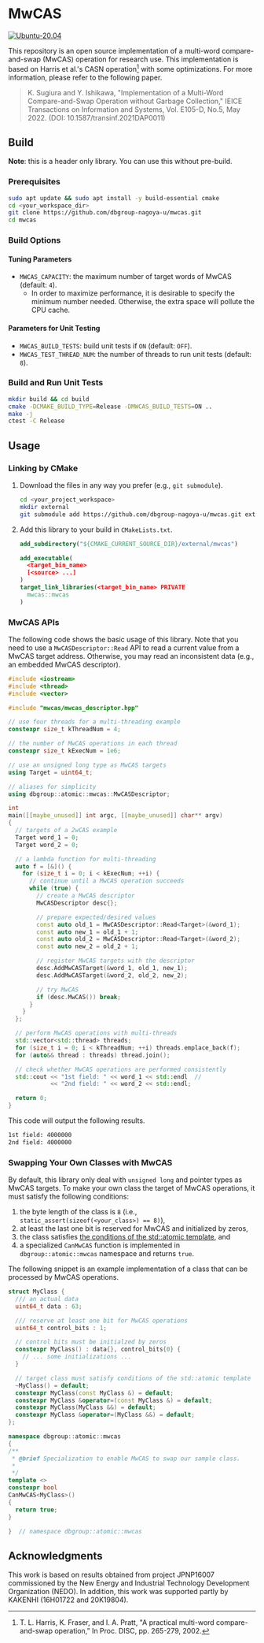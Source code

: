 # MwCAS

[![Ubuntu-20.04](https://github.com/dbgroup-nagoya-u/mwcas/actions/workflows/unit_tests.yaml/badge.svg)](https://github.com/dbgroup-nagoya-u/mwcas/actions/workflows/unit_tests.yaml)

This repository is an open source implementation of a multi-word compare-and-swap (MwCAS) operation for research use. This implementation is based on Harris et al.'s CASN operation[^1] with some optimizations. For more information, please refer to the following paper.

> K. Sugiura and Y. Ishikawa, "Implementation of a Multi-Word Compare-and-Swap Operation without Garbage Collection," IEICE Transactions on Information and Systems, Vol. E105-D, No.5, May 2022. (DOI: 10.1587/transinf.2021DAP0011)

## Build

**Note**: this is a header only library. You can use this without pre-build.

### Prerequisites

```bash
sudo apt update && sudo apt install -y build-essential cmake
cd <your_workspace_dir>
git clone https://github.com/dbgroup-nagoya-u/mwcas.git
cd mwcas
```

### Build Options

#### Tuning Parameters

- `MWCAS_CAPACITY`: the maximum number of target words of MwCAS (default: `4`).
    - In order to maximize performance, it is desirable to specify the minimum number needed. Otherwise, the extra space will pollute the CPU cache.

#### Parameters for Unit Testing

- `MWCAS_BUILD_TESTS`: build unit tests if `ON` (default: `OFF`).
- `MWCAS_TEST_THREAD_NUM`: the number of threads to run unit tests (default: `8`).

### Build and Run Unit Tests

```bash
mkdir build && cd build
cmake -DCMAKE_BUILD_TYPE=Release -DMWCAS_BUILD_TESTS=ON ..
make -j
ctest -C Release
```

## Usage

### Linking by CMake

1. Download the files in any way you prefer (e.g., `git submodule`).

    ```bash
    cd <your_project_workspace>
    mkdir external
    git submodule add https://github.com/dbgroup-nagoya-u/mwcas.git external/mwcas
    ```

1. Add this library to your build in `CMakeLists.txt`.

    ```cmake
    add_subdirectory("${CMAKE_CURRENT_SOURCE_DIR}/external/mwcas")

    add_executable(
      <target_bin_name>
      [<source> ...]
    )
    target_link_libraries(<target_bin_name> PRIVATE
      mwcas::mwcas
    )
    ```

### MwCAS APIs

The following code shows the basic usage of this library. Note that you need to use a `MwCASDescriptor::Read` API to read a current value from a MwCAS target address. Otherwise, you may read an inconsistent data (e.g., an embedded MwCAS descriptor).

```cpp
#include <iostream>
#include <thread>
#include <vector>

#include "mwcas/mwcas_descriptor.hpp"

// use four threads for a multi-threading example
constexpr size_t kThreadNum = 4;

// the number of MwCAS operations in each thread
constexpr size_t kExecNum = 1e6;

// use an unsigned long type as MwCAS targets
using Target = uint64_t;

// aliases for simplicity
using dbgroup::atomic::mwcas::MwCASDescriptor;

int
main([[maybe_unused]] int argc, [[maybe_unused]] char** argv)
{
  // targets of a 2wCAS example
  Target word_1 = 0;
  Target word_2 = 0;

  // a lambda function for multi-threading
  auto f = [&]() {
    for (size_t i = 0; i < kExecNum; ++i) {
      // continue until a MwCAS operation succeeds
      while (true) {
        // create a MwCAS descriptor
        MwCASDescriptor desc{};

        // prepare expected/desired values
        const auto old_1 = MwCASDescriptor::Read<Target>(&word_1);
        const auto new_1 = old_1 + 1;
        const auto old_2 = MwCASDescriptor::Read<Target>(&word_2);
        const auto new_2 = old_2 + 1;

        // register MwCAS targets with the descriptor
        desc.AddMwCASTarget(&word_1, old_1, new_1);
        desc.AddMwCASTarget(&word_2, old_2, new_2);

        // try MwCAS
        if (desc.MwCAS()) break;
      }
    }
  };

  // perform MwCAS operations with multi-threads
  std::vector<std::thread> threads;
  for (size_t i = 0; i < kThreadNum; ++i) threads.emplace_back(f);
  for (auto&& thread : threads) thread.join();

  // check whether MwCAS operations are performed consistently
  std::cout << "1st field: " << word_1 << std::endl  //
            << "2nd field: " << word_2 << std::endl;

  return 0;
}
```

This code will output the following results.

```txt
1st field: 4000000
2nd field: 4000000
```

### Swapping Your Own Classes with MwCAS

By default, this library only deal with `unsigned long` and pointer types as MwCAS targets. To make your own class the target of MwCAS operations, it must satisfy the following conditions:

1. the byte length of the class is `8` (i.e., `static_assert(sizeof(<your_class>) == 8)`),
2. at least the last one bit is reserved for MwCAS and initialized by zeros,
3. the class satisfies [the conditions of the std::atomic template](https://en.cppreference.com/w/cpp/atomic/atomic#Primary_template), and
4. a specialized `CanMwCAS` function is implemented in `dbgroup::atomic::mwcas` namespace and returns `true`.

The following snippet is an example implementation of a class that can be processed by MwCAS operations.

```cpp
struct MyClass {
  /// an actual data
  uint64_t data : 63;

  /// reserve at least one bit for MwCAS operations
  uint64_t control_bits : 1;

  // control bits must be initialzed by zeros
  constexpr MyClass() : data{}, control_bits{0} {
    // ... some initializations ...
  }

  // target class must satisfy conditions of the std::atomic template
  ~MyClass() = default;
  constexpr MyClass(const MyClass &) = default;
  constexpr MyClass &operator=(const MyClass &) = default;
  constexpr MyClass(MyClass &&) = default;
  constexpr MyClass &operator=(MyClass &&) = default;
};

namespace dbgroup::atomic::mwcas
{
/**
 * @brief Specialization to enable MwCAS to swap our sample class.
 *
 */
template <>
constexpr bool
CanMwCAS<MyClass>()
{
  return true;
}

}  // namespace dbgroup::atomic::mwcas
```

## Acknowledgments

This work is based on results obtained from project JPNP16007 commissioned by the New Energy and Industrial Technology Development Organization (NEDO). In addition, this work was supported partly by KAKENHI (16H01722 and 20K19804).

[^1]: T. L. Harris, K. Fraser, and I. A. Pratt, "A practical multi-word compare-and-swap operation,” In Proc. DISC, pp. 265-279, 2002.
